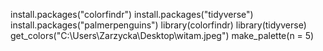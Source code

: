 install.packages("colorfindr")
install.packages("tidyverse") 
install.packages("palmerpenguins")
library(colorfindr)
library(tidyverse)
get_colors("C:\Users\Zarzycka\Desktop\witam.jpeg")
make_palette(n = 5)
